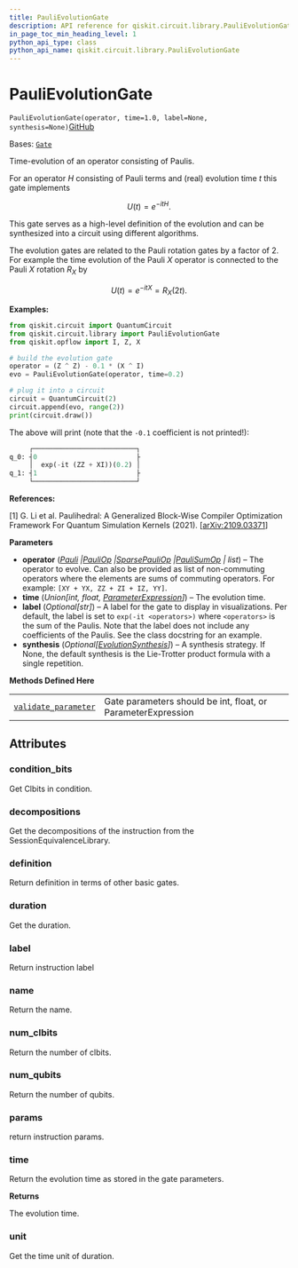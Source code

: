 ```yaml
---
title: PauliEvolutionGate
description: API reference for qiskit.circuit.library.PauliEvolutionGate
in_page_toc_min_heading_level: 1
python_api_type: class
python_api_name: qiskit.circuit.library.PauliEvolutionGate
---
```


# PauliEvolutionGate

<span id="qiskit.circuit.library.PauliEvolutionGate" />

`PauliEvolutionGate(operator, time=1.0, label=None, synthesis=None)`[GitHub](https://github.com/qiskit/qiskit/tree/stable/0.24/qiskit/circuit/library/pauli_evolution.py "view source code")

Bases: [`Gate`](qiskit.circuit.Gate "qiskit.circuit.gate.Gate")

Time-evolution of an operator consisting of Paulis.

For an operator $H$ consisting of Pauli terms and (real) evolution time $t$ this gate implements

$$
U(t) = e^{-itH}.
$$

This gate serves as a high-level definition of the evolution and can be synthesized into a circuit using different algorithms.

The evolution gates are related to the Pauli rotation gates by a factor of 2. For example the time evolution of the Pauli $X$ operator is connected to the Pauli $X$ rotation $R_X$ by

$$
U(t) = e^{-itX} = R_X(2t).
$$

**Examples:**

```python
from qiskit.circuit import QuantumCircuit
from qiskit.circuit.library import PauliEvolutionGate
from qiskit.opflow import I, Z, X

# build the evolution gate
operator = (Z ^ Z) - 0.1 * (X ^ I)
evo = PauliEvolutionGate(operator, time=0.2)

# plug it into a circuit
circuit = QuantumCircuit(2)
circuit.append(evo, range(2))
print(circuit.draw())
```

The above will print (note that the `-0.1` coefficient is not printed!):

```python
     ┌──────────────────────────┐
q_0: ┤0                         ├
     │  exp(-it (ZZ + XI))(0.2) │
q_1: ┤1                         ├
     └──────────────────────────┘
```

**References:**

\[1] G. Li et al. Paulihedral: A Generalized Block-Wise Compiler Optimization Framework For Quantum Simulation Kernels (2021). \[[arXiv:2109.03371](https://arxiv.org/abs/2109.03371)]

**Parameters**

*   **operator** ([*Pauli*](qiskit.quantum_info.Pauli "qiskit.quantum_info.Pauli")  *|*[*PauliOp*](qiskit.opflow.primitive_ops.PauliOp "qiskit.opflow.primitive_ops.PauliOp")  *|*[*SparsePauliOp*](qiskit.quantum_info.SparsePauliOp "qiskit.quantum_info.SparsePauliOp")  *|*[*PauliSumOp*](qiskit.opflow.primitive_ops.PauliSumOp "qiskit.opflow.primitive_ops.PauliSumOp") *| list*) – The operator to evolve. Can also be provided as list of non-commuting operators where the elements are sums of commuting operators. For example: `[XY + YX, ZZ + ZI + IZ, YY]`.
*   **time** (*Union\[int, float,* [*ParameterExpression*](qiskit.circuit.ParameterExpression "qiskit.circuit.ParameterExpression")*]*) – The evolution time.
*   **label** (*Optional\[str]*) – A label for the gate to display in visualizations. Per default, the label is set to `exp(-it <operators>)` where `<operators>` is the sum of the Paulis. Note that the label does not include any coefficients of the Paulis. See the class docstring for an example.
*   **synthesis** (*Optional\[*[*EvolutionSynthesis*](qiskit.synthesis.EvolutionSynthesis "qiskit.synthesis.EvolutionSynthesis")*]*) – A synthesis strategy. If None, the default synthesis is the Lie-Trotter product formula with a single repetition.

**Methods Defined Here**

|                                                                                                                                                     |                                                              |
| --------------------------------------------------------------------------------------------------------------------------------------------------- | ------------------------------------------------------------ |
| [`validate_parameter`](qiskit.circuit.library.PauliEvolutionGate#validate_parameter "qiskit.circuit.library.PauliEvolutionGate.validate_parameter") | Gate parameters should be int, float, or ParameterExpression |

## Attributes

<span id="qiskit.circuit.library.PauliEvolutionGate.condition_bits" />

### condition\_bits

Get Clbits in condition.

<span id="qiskit.circuit.library.PauliEvolutionGate.decompositions" />

### decompositions

Get the decompositions of the instruction from the SessionEquivalenceLibrary.

<span id="qiskit.circuit.library.PauliEvolutionGate.definition" />

### definition

Return definition in terms of other basic gates.

<span id="qiskit.circuit.library.PauliEvolutionGate.duration" />

### duration

Get the duration.

<span id="qiskit.circuit.library.PauliEvolutionGate.label" />

### label

Return instruction label

<span id="qiskit.circuit.library.PauliEvolutionGate.name" />

### name

Return the name.

<span id="qiskit.circuit.library.PauliEvolutionGate.num_clbits" />

### num\_clbits

Return the number of clbits.

<span id="qiskit.circuit.library.PauliEvolutionGate.num_qubits" />

### num\_qubits

Return the number of qubits.

<span id="qiskit.circuit.library.PauliEvolutionGate.params" />

### params

return instruction params.

<span id="qiskit.circuit.library.PauliEvolutionGate.time" />

### time

Return the evolution time as stored in the gate parameters.

**Returns**

The evolution time.

<span id="qiskit.circuit.library.PauliEvolutionGate.unit" />

### unit

Get the time unit of duration.

